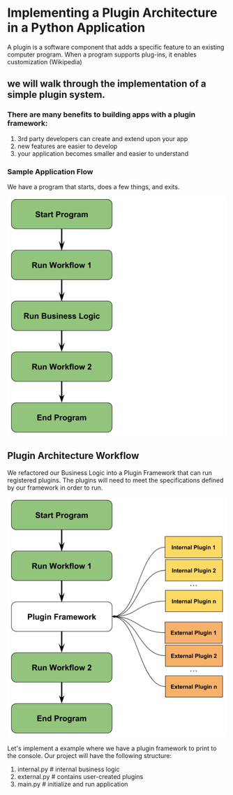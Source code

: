 # Implementing a Plugin Architecture in a Python Application
A plugin is a software component that adds a specific feature to an existing computer program. When a program supports plug-ins, it enables customization (Wikipedia)

## we will walk through the implementation of a simple plugin system.
###  There are many benefits to building apps with a plugin framework:
1. 3rd party developers can create and extend upon your app
2. new features are easier to develop
3. your application becomes smaller and easier to understand

### Sample Application Flow
We have a program that starts, does a few things, and exits.

![Alt text](pics\program-workflow.png "a title")

## Plugin Architecture Workflow
We refactored our Business Logic into a Plugin Framework that can run registered plugins. The plugins will need to meet the specifications defined by our framework in order to run.

![Alt text](pics\program-workflow-plugin-system.png "a title")


Let's implement a example where we have a plugin framework to print to the console. Our project will have the following structure:

1. internal.py  # internal business logic
2. external.py  # contains user-created plugins
3.  main.py      # initialize and run application